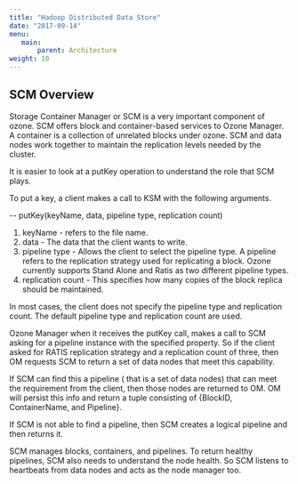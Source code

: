 ```yaml
---
title: "Hadoop Distributed Data Store"
date: "2017-09-14"
menu:
   main:
       parent: Architecture
weight: 10
---
```

<!---
  Licensed to the Apache Software Foundation (ASF) under one or more
  contributor license agreements.  See the NOTICE file distributed with
  this work for additional information regarding copyright ownership.
  The ASF licenses this file to You under the Apache License, Version 2.0
  (the "License"); you may not use this file except in compliance with
  the License.  You may obtain a copy of the License at

      http://www.apache.org/licenses/LICENSE-2.0

  Unless required by applicable law or agreed to in writing, software
  distributed under the License is distributed on an "AS IS" BASIS,
  WITHOUT WARRANTIES OR CONDITIONS OF ANY KIND, either express or implied.
  See the License for the specific language governing permissions and
  limitations under the License.
-->

SCM Overview
------------

Storage Container Manager or SCM is a very important component of ozone. SCM
offers block and container-based services to Ozone Manager.  A container is a
collection of unrelated blocks under ozone. SCM and data nodes work together
to maintain the replication levels needed by the cluster.

It is easier to look at a putKey operation to understand the role that SCM plays.

To put a key, a client makes a call to KSM with the following arguments.

-- putKey(keyName, data, pipeline type, replication count)

1. keyName - refers to the file name.
2. data - The data that the client wants to write.
3. pipeline type - Allows the client to select the pipeline type.  A pipeline
 refers to the replication strategy used for replicating a block.  Ozone
 currently supports Stand Alone and Ratis as two different pipeline types.
4. replication count - This specifies how many copies of the block replica should be maintained.

In most cases, the client does not specify the pipeline type and  replication
 count. The default pipeline type and replication count are used.


Ozone Manager when it receives the putKey call, makes a call to SCM asking
for a pipeline instance with the specified property. So if the client asked
for RATIS replication strategy and a replication count of three, then OM
requests SCM to return a set of data nodes that meet this capability.

If SCM can find this a pipeline ( that is a set of data nodes) that can meet
the requirement from the client, then those nodes are returned to OM. OM will
persist this info and return a tuple consisting of {BlockID, ContainerName, and Pipeline}.

If SCM is not able to find a pipeline, then SCM creates a logical pipeline and then returns it.


SCM manages blocks, containers, and pipelines.  To return healthy pipelines,
SCM also needs to understand the node health. So SCM listens to heartbeats
from data nodes and acts as the node manager too.
